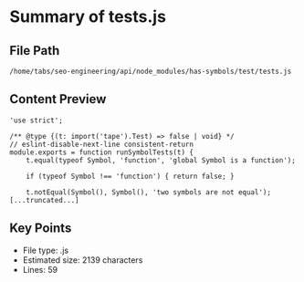 # Summary of tests.js
  
## File Path
`/home/tabs/seo-engineering/api/node_modules/has-symbols/test/tests.js`

## Content Preview
```
'use strict';

/** @type {(t: import('tape').Test) => false | void} */
// eslint-disable-next-line consistent-return
module.exports = function runSymbolTests(t) {
	t.equal(typeof Symbol, 'function', 'global Symbol is a function');

	if (typeof Symbol !== 'function') { return false; }

	t.notEqual(Symbol(), Symbol(), 'two symbols are not equal');
[...truncated...]
```

## Key Points
- File type: .js
- Estimated size: 2139 characters
- Lines: 59
